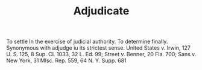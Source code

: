 ---
title: Adjudicate
permalink: "/definitions/adjudicate.html"
body: To settle In the exercise of judicial authority. To determine finally. Synonymous
  with adjudge iu its strictest sense. United States v. Irwin, 127 U. S. 125, 8 Sup.
  CL 1033, 32 L. Ed. 99; Street v. Benner, 20 Fla. 700; Sans v. New York, 31 Mlsc.
  Rep. 559, 64 N. Y. Supp. 681
published_at: '2018-07-07'
layout: post
---